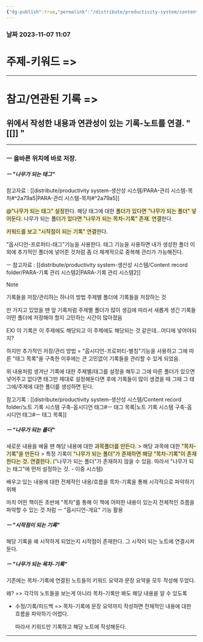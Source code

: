 ```yaml
---
{"dg-publish":true,"permalink":"/distribute/productivity-system/content-record-folder/노트 기록 시스템-추가내용/","tags":["옵시디언_제텔카스텐"],"noteIcon":""}
---
```


### 날짜 2023-11-07 11:07

# 주제-키워드 =>



---
# 참고/연관된 기록 =>
위에서 작성한 내용과 연관성이 있는 기록-노트를 연결.
" [[]] "
- 


-------------------------------

### ㅡ 올바른 위치에 바로 저장.
	
##### ㅡ "나무가 되는 태그"
참고자료 : [[distribute/productivity system-생산성 시스템/PARA-관리 시스템-목차#^2a79a5\|PARA-관리 시스템-목차#^2a79a5]]
	
<span style="background:rgba(240, 200, 0, 0.2)">@"나무가 되는 태그" 설정</span>한다. 
해당 태그에 대한 <span style="background:rgba(240, 200, 0, 0.2)">폴더가 있다면 "나무가 되는 폴더" 넣어둔다.</span>
	나무가 되는 <span style="background:rgba(240, 200, 0, 0.2)">폴더가 있다면 "나무가 되는 목차-기록" 존재. 연결</span>한다.
	
<span style="background:rgba(240, 200, 0, 0.2)">키워드를 보고 "시작점이 되는 기록" 연결</span>한다.
	
"옵시디언-프로퍼티-태그"기능을 사용한다.
태그 기능을 사용하면 내가 생성한 폴더 이외에 추가적인 폴더에 넣어준 것처럼 좀 더 체계적으로 중복해 관리가 가능해진다.
	
ㅡ 참고자료 : [[distribute/productivity system-생산성 시스템/Content record folder/PARA-기록 관리 시스템2\|PARA-기록 관리 시스템2]]
> [!NOTE]
> 기록들을 저장/관리하는 하나의 방법
> 	주제별 폴더에 기록들을 저장하는 것
> 	
> 만 가지고 있었을 땐 앞 기록처럼 주제별 폴더가 많이 생김에 따라서 새롭게 생긴 기록들 어떤 폴더에 저장해야 할지 고민하는 시간이 많아졌음
> 	
> EX) 이 기록은 이 주제에도 해당되고 이 주제에도 해당되는 것 같은데...어디에 넣어야되지?
> 	
> 하지만 추가적인 저장/관리 방법 =  "옵시디언-프로퍼티-별칭"기능을 사용하고 그에 따른 "태그 목록"을 구축한 이후에는 큰 고민없이 기록들을 관리할 수 있게 되었음.
> 	
> 위 내용처럼 생겨난 기록에 대한 주제별/태그를 설정을 해두고 그에 따른 폴더가 있으면 넣어주고 없다면 태그만 제대로 설정해둔다면 후에 기록들이 많이 생겼을 때 그때 그 태그에/주제에 대한 폴더를 생성하면 된다.
	
참고기록 : [[distribute/productivity system-생산성 시스템/Content record folder/노트 기록 시스템 구축-옵시디언 태그#ㅡ 태그 목록\|노트 기록 시스템 구축-옵시디언 태그#ㅡ 태그 목록]]


##### ㅡ "나무가 되는 폴더"
	
새로운 내용을 배울 땐 해당 내용에 대한 <span style="background:rgba(240, 200, 0, 0.2)">과목폴더를 만든다.</span>
	> 해당 과목에 대한<span style="background:rgba(240, 200, 0, 0.2)"> "목차-기록"을 만든다</span>
		 > 특정 기록이<span style="background:rgba(240, 200, 0, 0.2)"> "나무가 되는 폴더"가 존재하면 해당 "목차-기록"이 존재한다는  것. 연결한다. </span>("나무가 되는 폴더"가 존재하지 않을 수 있음. 따라서 "나무가 되는 태그"에 먼저 설정하는 것. - 이중 시스템)
	
배우고 있는 내용에 대한 전체적인 내용/흐름을 목차-기록을 통해 시각적으로 파악하기 위해
	
마치 어떤 책이든 초반에 "목차"를 통해 이 책에 어떠한 내용이 있는지 전체적인 흐름을 파악할 수 있는 것 처럼
	ㅡ
	"옵시디언-개요" 기능 활용

##### ㅡ "시작점이 되는 기록"
	
해당 기록을 왜 시작하게 되었는지 시작점이 존재한다.
그 시작이 되는 노트에 연결시켜둔다.


##### ㅡ "나무가 되는 목차-기록"
	
기존에는 목차-기록에 연결된 노트들의 키워드 요약과 문장 요약을 모두 작성해 두었다.
	
왜? =>
각각의 노트들을 보는게 아니라 목차-기록만 봐도 해당 내용을 알 수 있도록
	
- 수정/기록/피드백 =>
	목차-기록에 문장 요약까지 작성하면 전체적인 내용에 대한 흐름을 파악하기 어렵다.
		
	따라서 키워드만 기록하고 해당 노트에 작성해둔다.

---
